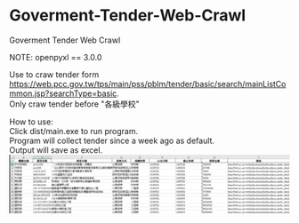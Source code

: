 # Goverment-Tender-Web-Crawl
Goverment Tender Web Crawl
  
NOTE: openpyxl == 3.0.0  
  
Use to craw tender form https://web.pcc.gov.tw/tps/main/pss/pblm/tender/basic/search/mainListCommon.jsp?searchType=basic.  
Only craw tender before "各級學校"  

How to use:  
Click dist/main.exe to run program.  
Program will collect tender since a week ago as default.  
Output will save as excel.  
![image](https://github.com/david22294/Goverment-Tender-Web-Crawl/blob/main/example/image/ExcelOutput.PNG)
